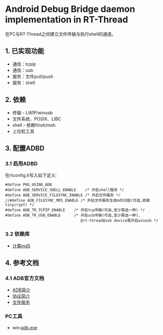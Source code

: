 # Android Debug Bridge daemon implementation in RT-Thread
在PC与RT-Thread之间建立文件传输与执行shell的通道。

## 1. 已实现功能
- 通信：tcpip
- 通信：usb
- 服务：文件pull/push
- 服务：shell

## 2. 依赖

- 传输 - LWIP/winusb
- 文件系统、POSIX、LIBC
- shell - 依赖finsh/msh 
- 上位机工具

## 3. 配置ADBD

### 3.1 启用ADBD
在rtconfig.h写入如下定义:

```
#define PKG_USING_ADB   
#define ADB_SERVICE_SHELL_ENABLE    /* 开启shell服务 */   
#define ADB_SERVICE_FILESYNC_ENABLE /* 开启文件服务 */   
//#define ADB_FILESYNC_MD5_ENABLE /* 开启文件服务生成md5功能(可选,依赖tinycrypt) */
#define ADB_TR_TCPIP_ENABLE    /* 开启tcp传输(可选,至少需选一种) */   
#define ADB_TR_USB_ENABLE      /* 开启usb传输(可选,至少需选一种),
                                  @rt-thread@usb device需开启winusb */   
```
### 3.2 依赖库
- [计算md5](https://github.com/RT-Thread-packages/tinycrypt)

## 4. 参考文档

### 4.1 ADB官方文档

- [ADB简介](docs/OVERVIEW.TXT)
- [协议简介](docs/PROTOCOL.TXT)
- [文件服务](docs/SYNC.TXT)

### PC工具
- win:[adb.exe](http://adbshell.com/downloads)
